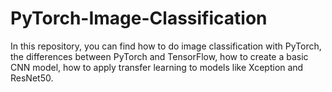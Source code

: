 # PyTorch-Image-Classification
In this repository, you can find how to do image classification with PyTorch, the differences between PyTorch and TensorFlow, how to create a basic CNN model, how to apply transfer learning to models like Xception and ResNet50. 
